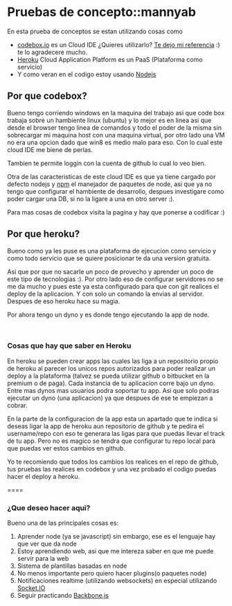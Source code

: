 <h1>Pruebas de concepto::mannyab</h1>

En esta prueba de conceptos se estan utilizando cosas como 

<ul>
  <li>
    <a href="https://www.codebox.io/">codebox.io</a> es un Cloud IDE
    ¿Quieres utilizarlo? <a href="https://www.codebox.io/?affiliate=530ac1a71efea40200000358">Te dejo mi referencia</a> :) te lo agradecere mucho. 
  </li>
  <li>
    <a href="https://www.heroku.com/">Heroku</a> Cloud Application Platform es un PaaS (Plataforma como servicio)
  </li>
  <li>
    Y como veran en el codigo estoy usando <a href="http://nodejs.org/">Nodejs</a>
  </li>
</ul>
 
<h2>Por que codebox?</h2>
<p>
  Bueno tengo corriendo windows en la maquina del trabajo asi que code box trabaja sobre un hambiente linux (ubuntu) y lo mejor es en linea asi que desde el browser tengo linea de comandos y todo el poder de la misma sin sobrecargar mi maquina host con una maquina virtual, por otro lado una VM no era una opcion dado que win8 es medio malo para eso. Con lo cual este cloud IDE me biene de perlas. 
</p>
<p>
  Tambien te permite loggin con la cuenta de github lo cual lo veo bien.
</p>
<p>
  Otra de las caracteristicas de este cloud IDE es que ya tiene cargado por defecto nodejs y <a href="https://www.npmjs.org/">npm</a> el manejador de paquetes de node, asi que ya no tengo que configurar el hambiente de desarrollo, despues investigare como poder cargar una DB, si no la ligare a una en otro server :).
</p>

<p> 
  Para mas cosas de codebox visita la pagina y hay que ponerse a codificar :)
</p>

<h2>Por que heroku?</h2>
<p>
  Bueno como ya les puse es una plataforma de ejecucion como servicio y como todo servicio que se quiere posicionar te da una version gratuita. 
</p>
<p>
  Asi que por que no sacarle un poco de provecho y aprender un poco de este tipo de tecnologias :). 
  Por otro lado eso de configurar servidores no se me da mucho y pues este ya esta configurado para que con git realices el deploy de la aplicacion. Y con solo un comando la envias al servidor. Despues de eso heroku hace su magia.
</p>
<p>
  Por ahora tengo un dyno y es donde tengo ejecutando la app de node.
</p>
<br>
<h3>Cosas que hay que saber en Heroku</h3>
<p>
  En heroku se pueden crear apps las cuales las liga a un repositorio propio de heroku al parecer los unicos repos autorizados para poder realizar un deploy a la plataforma (talvez se pueda utilizar github o bitbucket en la premium o de paga). Cada instancia de tu aplicacion corre bajo un dyno. Entre mas dynos mas usuarios podra soportar tu app. Asi que solo podras ejecutar un dyno (una aplicacion) ya que despues de ese te empiezan a cobrar.
</p>
<p>
  En la parte de la configuracion de la app esta un apartado que te indica si deseas ligar la app de heroku aun repositorio de github y te pedira el username/repo con eso te generara las ligas para que puedas llevar el track de tu app. Pero no es magico se tendra que configurar tu repo local para que puedas ver estos cambios en github.
<p>
<p>
  Yo te recomiendo que todos los cambios los realices en el repo de github, tus pruebas las realices en codebox y una vez probado el codigo puedas hacer el deploy a heroku.
</p>
====
<h3>¿Que deseo hacer aqui?</h3>
<p>Bueno una de las principales cosas es:</p>
<ol>
<li>Aprender node (ya se javascript) sin embargo, ese es el lenguaje hay que ver que da node</li>
<li>Estoy aprendiendo web, asi que me intereza saber en que me puede servir para la web</li>
<li>Sistema de plantillas basadas en node</li>
<li>No menos importante pero quiero hacer plugins(o paquetes node)</li>
<li>Notificaciones realtime (utilizando websockets) en especial utilizando <a href="http://socket.io/">Socket.IO</a></li>
<li>Seguir practicando <a href="http://backbonejs.org/">Backbone.js</a></li>
</ol>

